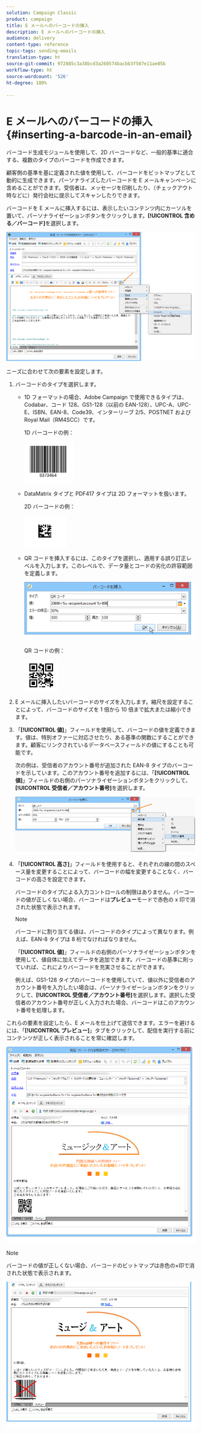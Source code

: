 ```yaml
---
solution: Campaign Classic
product: campaign
title: E メールへのバーコードの挿入
description: E メールへのバーコードの挿入
audience: delivery
content-type: reference
topic-tags: sending-emails
translation-type: ht
source-git-commit: 972885c3a38bcd3a260574bacbb3f507e11ae05b
workflow-type: ht
source-wordcount: '526'
ht-degree: 100%

---
```



# E メールへのバーコードの挿入{#inserting-a-barcode-in-an-email}

バーコード生成モジュールを使用して、2D バーコードなど、一般的基準に適合する、複数のタイプのバーコードを作成できます。

顧客側の基準を基に定義された値を使用して、バーコードをビットマップとして動的に生成できます。パーソナライズしたバーコードを E メールキャンペーンに含めることができます。受信者は、メッセージを印刷したり、（チェックアウト時などに）発行会社に提示してスキャンしたりできます。

バーコードを E メールに挿入するには、表示したいコンテンツ内にカーソルを置いて、パーソナライゼーションボタンをクリックします。**[!UICONTROL 含める／バーコード]**&#x200B;を選択します。

![](assets/barcode_insert_14.png)

ニーズに合わせて次の要素を設定します。

1. バーコードのタイプを選択します。

   * 1D フォーマットの場合、Adobe Campaign で使用できるタイプは、Codabar、コード 128、GS1-128（以前の EAN-128）、UPC-A、UPC-E、ISBN、EAN-8、Code39、インターリーブ 2/5、POSTNET および Royal Mail（RM4SCC）です。

      1D バーコードの例：

      ![](assets/barcode_insert_08.png)

   * DataMatrix タイプと PDF417 タイプは 2D フォーマットを扱います。

      2D バーコードの例：

      ![](assets/barcode_insert_09.png)

   * QR コードを挿入するには、このタイプを選択し、適用する誤り訂正レベルを入力します。このレベルで、データ量とコードの劣化の許容範囲を定義します。

      ![](assets/barcode_insert_06.png)

      QR コードの例：

      ![](assets/barcode_insert_12.png)

1. E メールに挿入したいバーコードのサイズを入力します。縮尺を設定することによって、バーコードのサイズを 1 倍から 10 倍まで拡大または縮小できます。
1. 「**[!UICONTROL 値]**」フィールドを使用して、バーコードの値を定義できます。値は、特別オファーに対応させたり、ある基準の関数にすることができます。顧客にリンクされているデータベースフィールドの値にすることも可能です。

   次の例は、受信者のアカウント番号が追加された EAN-8 タイプのバーコードを示しています。このアカウント番号を追加するには、「**[!UICONTROL 値]**」フィールドの右側のパーソナライゼーションボタンをクリックして、**[!UICONTROL 受信者／アカウント番号]**&#x200B;を選択します。

   ![](assets/barcode_insert_15.png)

1. 「**[!UICONTROL 高さ]**」フィールドを使用すると、それぞれの線の間のスペース量を変更することによって、バーコードの幅を変更することなく、バーコードの高さを設定できます。

   バーコードのタイプによる入力コントロールの制限はありません。バーコードの値が正しくない場合、バーコードは&#x200B;**プレビュー**&#x200B;モードで赤色の x 印で消された状態で表示されます。

   >[!NOTE]
   >
   >バーコードに割り当てる値は、バーコードのタイプによって異なります。例えば、EAN-8 タイプは 8 桁でなければなりません。
   >
   >「**[!UICONTROL 値]**」フィールドの右側のパーソナライゼーションボタンを使用して、値自体に加えてデータを追加できます。バーコードの基準に則っていれば、これによりバーコードを充実させることができます。
   >
   >例えば、GS1-128 タイプのバーコードを使用していて、値以外に受信者のアカウント番号を入力したい場合は、パーソナライゼーションボタンをクリックして、**[!UICONTROL 受信者／アカウント番号]**&#x200B;を選択します。選択した受信者のアカウント番号が正しく入力された場合、バーコードはこのアカウント番号を処理します。

これらの要素を設定したら、E メールを仕上げて送信できます。エラーを避けるには、「**[!UICONTROL プレビュー]**」タブをクリックして、配信を実行する前にコンテンツが正しく表示されることを常に確認します。

![](assets/barcode_insert_10.png)

>[!NOTE]
>
>バーコードの値が正しくない場合、バーコードのビットマップは赤色の×印で消された状態で表示されます。

![](assets/barcode_insert_11.png)
